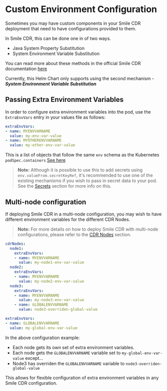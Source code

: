 # Custom Environment Configuration
Sometimes you may have custom components in your Smile CDR deployment that need to have configurations provided to them.

In Smile CDR, this can be done one in of two ways.

* Java System Property Substitution
* System Environment Variable Substitution

You can read more about these methods in the official Smile CDR documentation [here](https://smilecdr.com/docs/installation/installing_smile_cdr.html#variable-substitution)

Currently, this Helm Chart only supports using the second mechanism - ***System Environment Variable Substitution***


## Passing Extra Environment Variables

In order to configure extra environment variables into the pod, use the `ExtraEnvVars` entry in your values file as follows:

```yaml
extraEnvVars:
- name: MYENVVARNAME
  value: my-env-var-value
- name: MYOTHERENVVARNAME
  value: my-other-env-var-value
```

This is a list of objects that follow the same `env` schema as the Kubernetes `podSpec.containers` [See here](https://kubernetes.io/docs/reference/kubernetes-api/workload-resources/pod-v1/#environment-variables)

>**Note:** Although it is possible to use this to add secrets using `env.valueFrom.secretKeyRef`, it's recommended to use one of the existing mechanisms if you wish to pass in secret data to your pod. See the [Secrets](../index.md) section for more info on this.

## Multi-node configuration
If deploying Smile CDR in a multi-node configuration, you may wish to have different environment variables for the different CDR Nodes.

>**Note:** For more details on how to deploy Smile CDR with multi-node configurations, please refer to the [CDR Nodes](./modules/cdrnode.md) section.

```yaml
cdrNodes:
  node1:
    extraEnvVars:
    - name: MYENVVARNAME
      value: my-node1-env-var-value
  node2:
    extraEnvVars:
    - name: MYENVVARNAME
      value: my-node2-env-var-value
  node3:
    extraEnvVars:
    - name: MYENVVARNAME
      value: my-node3-env-var-value
    - name: GLOBALENVVARNAME
      value: node3-overriden-global-value

extraEnvVars:
- name: GLOBALENVVARNAME
  value: my-global-env-var-value

```

In the above configuration example:

* Each node gets its own set of extra environment variables.
* Each node gets the `GLOBALENVVARNAME` variable set to `my-global-env-var-value` except...
* Node3 has overriden the `GLOBALENVVARNAME` variable to `node3-overriden-global-value`

This allows for flexible configuration of extra environment variables in any Smile CDR configuration.
